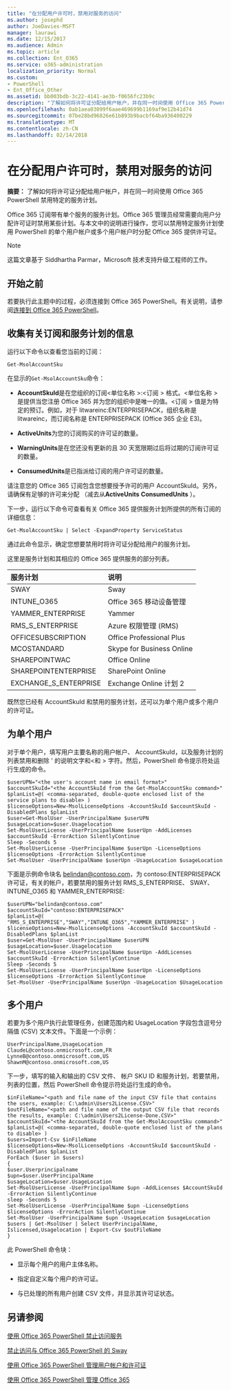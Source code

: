 ```yaml
---
title: "在分配用户许可时，禁用对服务的访问"
ms.author: josephd
author: JoeDavies-MSFT
manager: laurawi
ms.date: 12/15/2017
ms.audience: Admin
ms.topic: article
ms.collection: Ent_O365
ms.service: o365-administration
localization_priority: Normal
ms.custom:
- PowerShell
- Ent_Office_Other
ms.assetid: bb003bdb-3c22-4141-ae3b-f0656fc23b9c
description: "了解如何将许可证分配给用户帐户，并在同一时间使用 Office 365 PowerShell 禁用特定的服务计划。"
ms.openlocfilehash: 0ab1aea03099f6aae469699b1169af9e12b41d74
ms.sourcegitcommit: 07be28bd96826e61b893b9bacbf64ba936400229
ms.translationtype: MT
ms.contentlocale: zh-CN
ms.lasthandoff: 02/14/2018
---
```

# <a name="disable-access-to-services-while-assigning-user-licenses"></a>在分配用户许可时，禁用对服务的访问

**摘要：** 了解如何将许可证分配给用户帐户，并在同一时间使用 Office 365 PowerShell 禁用特定的服务计划。
  
Office 365 订阅带有单个服务的服务计划。Office 365 管理员经常需要向用户分配许可证时禁用某些计划。与本文中的说明进行操作，您可以禁用特定服务计划使用 PowerShell 的单个用户帐户或多个用户帐户时分配 Office 365 提供许可证。
  
> [!NOTE]
> 这篇文章基于 Siddhartha Parmar，Microsoft 技术支持升级工程师的工作。 
  
## <a name="before-you-begin"></a>开始之前

若要执行此主题中的过程，必须连接到 Office 365 PowerShell。有关说明，请参阅[连接到 Office 365 PowerShell](connect-to-office-365-powershell.md)。
  
## <a name="collect-information-about-subscriptions-and-service-plans"></a>收集有关订阅和服务计划的信息

运行以下命令以查看您当前的订阅：
  
```
Get-MsolAccountSku
```

在显示的`Get-MsolAccountSku`命令：
  
- **AccountSkuId**是在您组织的订阅\<单位名称 >:\<订阅 > 格式。\<单位名称 > 是提供当您注册 Office 365 并为您的组织中是唯一的值。\<订阅 > 值是为特定的预订。例如，对于 litwareinc:ENTERPRISEPACK，组织名称是 litwareinc，而订阅名称是 ENTERPRISEPACK (Office 365 企业 E3)。
    
- **ActiveUnits**为您的订阅购买的许可证的数量。
    
- **WarningUnits**是在您还没有更新的且 30 天宽限期过后将过期的订阅许可证的数量。
    
- **ConsumedUnits**是已指派给订阅的用户许可证的数量。
    
请注意您的 Office 365 订阅包含您想要授予许可的用户 AccountSkuId。另外，请确保有足够的许可来分配 （减去从**ActiveUnits** **ConsumedUnits** ）。
  
下一步，运行以下命令可查看有关 Office 365 提供服务计划所提供的所有订阅的详细信息：
  
```
Get-MsolAccountSku | Select -ExpandProperty ServiceStatus
```

通过此命令显示，确定您想要禁用时将许可证分配给用户的服务计划。
  
这里是服务计划和其相应的 Office 365 提供服务的部分列表。
  
|**服务计划**|**说明**|
|:-----|:-----|
|SWAY  <br/> |Sway  <br/> |
|INTUNE_O365  <br/> |Office 365 移动设备管理  <br/> |
|YAMMER_ENTERPRISE  <br/> |Yammer  <br/> |
|RMS_S_ENTERPRISE  <br/> |Azure 权限管理 (RMS)  <br/> |
|OFFICESUBSCRIPTION  <br/> |Office Professional Plus  <br/> |
|MCOSTANDARD  <br/> |Skype for Business Online  <br/> |
|SHAREPOINTWAC  <br/> |Office Online  <br/> |
|SHAREPOINTENTERPRISE  <br/> |SharePoint Online  <br/> |
|EXCHANGE_S_ENTERPRISE  <br/> |Exchange Online 计划 2  <br/> |
   
既然您已经有 AccountSkuId 和禁用的服务计划，还可以为单个用户或多个用户的许可证。
  
## <a name="for-a-single-user"></a>为单个用户

对于单个用户，填写用户主要名称的用户帐户、 AccountSkuId，以及服务计划的列表禁用和删除 ' 的说明文字和\<和 > 字符。然后，PowerShell 命令提示符处运行生成的命令。
  
```
$userUPN="<the user's account name in email format>"
$accountSkuId="<the AccountSkuId from the Get-MsolAccountSku command>"
$planList=@( <comma-separated, double-quote enclosed list of the service plans to disable> )
$licenseOptions=New-MsolLicenseOptions -AccountSkuId $accountSkuId -DisabledPlans $planList
$user=Get-MsolUser -UserPrincipalName $userUPN
$usageLocation=$user.Usagelocation
Set-MsolUserLicense -UserPrincipalName $userUpn -AddLicenses $accountSkuId -ErrorAction SilentlyContinue
Sleep -Seconds 5
Set-MsolUserLicense -UserPrincipalName $userUpn -LicenseOptions $licenseOptions -ErrorAction SilentlyContinue
Set-MsolUser -UserPrincipalName $userUpn -UsageLocation $usageLocation
```

下面是示例命令块名 belindan@contoso.com，为 contoso:ENTERPRISEPACK 许可证，有关的帐户，若要禁用的服务计划 RMS_S_ENTERPRISE、 SWAY、 INTUNE_O365 和 YAMMER_ENTERPRISE:
  
```
$userUPN="belindan@contoso.com"
$accountSkuId="contoso:ENTERPRISEPACK"
$planList=@( "RMS_S_ENTERPRISE","SWAY","INTUNE_O365","YAMMER_ENTERPRISE" )
$licenseOptions=New-MsolLicenseOptions -AccountSkuId $accountSkuId -DisabledPlans $planList
$user=Get-MsolUser -UserPrincipalName $userUPN
$usageLocation=$user.Usagelocation
Set-MsolUserLicense -UserPrincipalName $userUpn -AddLicenses $accountSkuId -ErrorAction SilentlyContinue
Sleep -Seconds 5
Set-MsolUserLicense -UserPrincipalName $userUpn -LicenseOptions $licenseOptions -ErrorAction SilentlyContinue
Set-MsolUser -UserPrincipalName $userUpn -UsageLocation $UsageLocation
```

## <a name="for-multiple-users"></a>多个用户

若要为多个用户执行此管理任务，创建范围内和 UsageLocation 字段包含逗号分隔值 (CSV) 文本文件。下面是一个示例：
  
```
UserPrincipalName,UsageLocation
ClaudeL@contoso.onmicrosoft.com,FR
LynneB@contoso.onmicrosoft.com,US
ShawnM@contoso.onmicrosoft.com,US
```

下一步，填写的输入和输出的 CSV 文件、 帐户 SKU ID 和服务计划，若要禁用，列表的位置，然后 PowerShell 命令提示符处运行生成的命令。
  
```
$inFileName="<path and file name of the input CSV file that contains the users, example: C:\admin\Users2License.CSV>"
$outFileName="<path and file name of the output CSV file that records the results, example: C:\admin\Users2License-Done.CSV>"
$accountSkuId="<the AccountSkuId from the Get-MsolAccountSku command>"
$planList=@( <comma-separated, double-quote enclosed list of the plans to disable> )
$users=Import-Csv $inFileName
$licenseOptions=New-MsolLicenseOptions -AccountSkuId $accountSkuId -DisabledPlans $planList
ForEach ($user in $users)
{
$user.Userprincipalname
$upn=$user.UserPrincipalName
$usageLocation=$user.UsageLocation
Set-MsolUserLicense -UserPrincipalName $upn -AddLicenses $AccountSkuId -ErrorAction SilentlyContinue
sleep -Seconds 5
Set-MsolUserLicense -UserPrincipalName $upn -LicenseOptions $licenseOptions -ErrorAction SilentlyContinue
Set-MsolUser -UserPrincipalName $upn -UsageLocation $usageLocation
$users | Get-MsolUser | Select UserPrincipalName, Islicensed,Usagelocation | Export-Csv $outFileName
}
```

此 PowerShell 命令块：
  
- 显示每个用户的用户主体名称。
    
- 指定自定义每个用户的许可证。
    
- 与已处理的所有用户创建 CSV 文件，并显示其许可证状态。
    
## <a name="see-also"></a>另请参阅

#### 

[使用 Office 365 PowerShell 禁止访问服务](disable-access-to-services-with-office-365-powershell.md)
  
[禁止访问与 Office 365 PowerShell 的 Sway](disable-access-to-sway-with-office-365-powershell.md)
  
[使用 Office 365 PowerShell 管理用户帐户和许可证](manage-user-accounts-and-licenses-with-office-365-powershell.md)
  
[使用 Office 365 PowerShell 管理 Office 365](manage-office-365-with-office-365-powershell.md)

